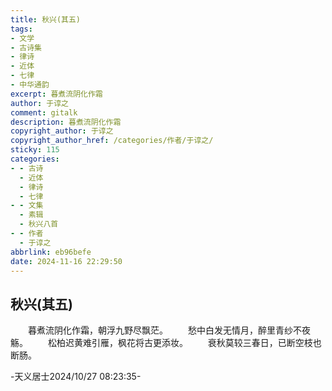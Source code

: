 ```yaml
---
title: 秋兴(其五)
tags:
- 文学
- 古诗集
- 律诗
- 近体
- 七律
- 中华通韵
excerpt: 暮煮流阴化作霜
author: 于谆之
comment: gitalk
description: 暮煮流阴化作霜
copyright_author: 于谆之
copyright_author_href: /categories/作者/于谆之/
sticky: 115
categories:
- - 古诗
  - 近体
  - 律诗
  - 七律
- - 文集
  - 素辑
  - 秋兴八首
- - 作者
  - 于谆之
abbrlink: eb96befe
date: 2024-11-16 22:29:50
---
```


## 秋兴(其五)

&emsp;&emsp;暮煮流阴化作霜，朝浮九野尽飘茫。
&emsp;&emsp;愁中白发无情月，醉里青纱不夜觞。
&emsp;&emsp;松柏迟黄难引雁，枫花将古更添妆。
&emsp;&emsp;衰秋莫较三春日，已断空枝也断肠。

-天义居士2024/10/27 08:23:35-